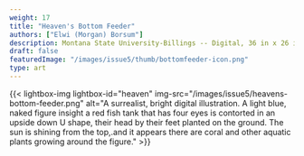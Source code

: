 ```yaml
---
weight: 17
title: "Heaven's Bottom Feeder"
authors: ["Elwi (Morgan) Borsum"]
description: Montana State University-Billings -- Digital, 36 in x 26 in
draft: false
featuredImage: "/images/issue5/thumb/bottomfeeder-icon.png"
type: art
---
```


{{< lightbox-img lightbox-id="heaven" img-src="/images/issue5/heavens-bottom-feeder.png" alt="A surrealist, bright digital illustration. A light blue, naked figure insight a red fish tank that has four eyes is contorted in an upside down U shape, their head by their feet planted on the ground. The sun is shining from the top,.and it appears there are coral and other aquatic plants growing around the figure." >}}